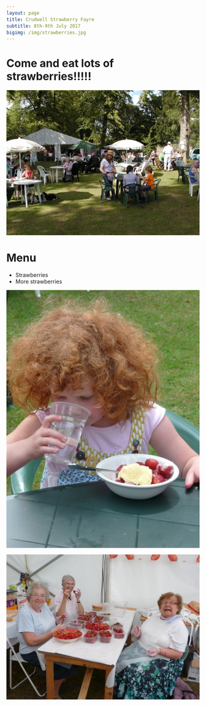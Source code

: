 ```yaml
---
layout: page
title: Crudwell Strawberry Fayre
subtitle: 8th-9th July 2017
bigimg: /img/strawberries.jpg
---
```


# Come and eat lots of strawberries!!!!!

![The Fayre](/img/fayre0.jpg)

# Menu
 - Strawberries
 - More strawberries

![The Fayre](/img/fayre1.jpg)

![The Fayre](/img/fayre2.jpg)
